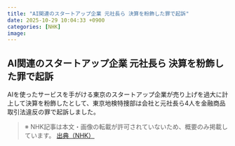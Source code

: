 ```yaml
---
title: "AI関連のスタートアップ企業 元社長ら 決算を粉飾した罪で起訴"
date: 2025-10-29 10:04:33 +0900
categories: [NHK]
image: 
---
```

## AI関連のスタートアップ企業 元社長ら 決算を粉飾した罪で起訴

AIを使ったサービスを手がける東京のスタートアップ企業が売り上げを過大に計上して決算を粉飾したとして、東京地検特捜部は会社と元社長ら4人を金融商品取引法違反の罪で起訴しました。

> ※ NHK記事は本文・画像の転載が許可されていないため、概要のみ掲載しています。
[出典（NHK）](http://www3.nhk.or.jp/news/html/20251029/k10014962511000.html)
